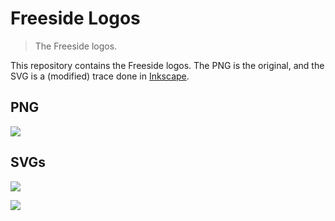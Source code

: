 # Freeside Logos

> The Freeside logos.

This repository contains the Freeside logos. The PNG is the original, and the SVG is a (modified) trace done in [Inkscape](https://inkscape.org/).

## PNG
![](https://raw.githubusercontent.com/FreesideHull/Logos/master/freeside.png)

## SVGs
![](https://cdn.rawgit.com/FreesideHull/Logos/master/freeside_square_path.svg)

![](https://cdn.rawgit.com/FreesideHull/Logos/master/freeside_wide_path.svg)

